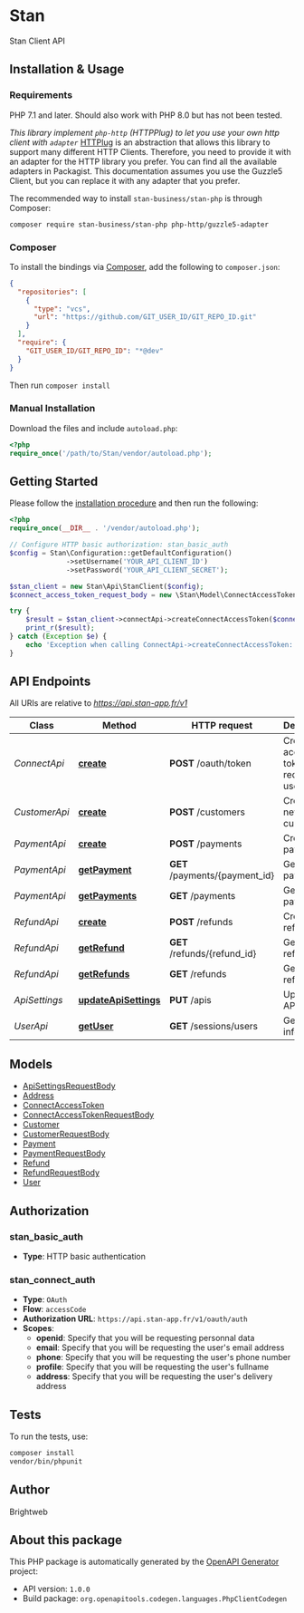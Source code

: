 # Stan

Stan Client API


## Installation & Usage

### Requirements

PHP 7.1 and later.
Should also work with PHP 8.0 but has not been tested.

_This library implement `php-http` (HTTPPlug) to let you use your own http client with `adapter`_
[HTTPlug](https://docs.php-http.org/en/latest/index.html) is an abstraction that allows this library to support many different HTTP Clients. Therefore, you need to provide it with an adapter for the HTTP library you prefer. You can find all the available adapters in Packagist. This documentation assumes you use the Guzzle5 Client, but you can replace it with any adapter that you prefer.

The recommended way to install `stan-business/stan-php` is through Composer:

`composer require stan-business/stan-php php-http/guzzle5-adapter`

### Composer

To install the bindings via [Composer](https://getcomposer.org/), add the following to `composer.json`:

```json
{
  "repositories": [
    {
      "type": "vcs",
      "url": "https://github.com/GIT_USER_ID/GIT_REPO_ID.git"
    }
  ],
  "require": {
    "GIT_USER_ID/GIT_REPO_ID": "*@dev"
  }
}
```

Then run `composer install`

### Manual Installation

Download the files and include `autoload.php`:

```php
<?php
require_once('/path/to/Stan/vendor/autoload.php');
```

## Getting Started

Please follow the [installation procedure](#installation--usage) and then run the following:

```php
<?php
require_once(__DIR__ . '/vendor/autoload.php');

// Configure HTTP basic authorization: stan_basic_auth
$config = Stan\Configuration::getDefaultConfiguration()
              ->setUsername('YOUR_API_CLIENT_ID')
              ->setPassword('YOUR_API_CLIENT_SECRET');

$stan_client = new Stan\Api\StanClient($config);
$connect_access_token_request_body = new \Stan\Model\ConnectAccessTokenRequestBody(); // \Stan\Model\ConnectAccessTokenRequestBody

try {
    $result = $stan_client->connectApi->createConnectAccessToken($connect_access_token_request_body);
    print_r($result);
} catch (Exception $e) {
    echo 'Exception when calling ConnectApi->createConnectAccessToken: ', $e->getMessage(), PHP_EOL;
}
```

## API Endpoints

All URIs are relative to *https://api.stan-app.fr/v1*

Class | Method | HTTP request | Description
------------ | ------------- | ------------- | -------------
*ConnectApi* | [**create**](docs/Api/ConnectApi.md#create) | **POST** /oauth/token | Create an access token to request user&#39;s infos
*CustomerApi* | [**create**](docs/Api/CustomerApi.md#create) | **POST** /customers | Create a new customer
*PaymentApi* | [**create**](docs/Api/PaymentApi.md#create) | **POST** /payments | Create a payment
*PaymentApi* | [**getPayment**](docs/Api/PaymentApi.md#getPayment) | **GET** /payments/{payment_id} | Get a payment
*PaymentApi* | [**getPayments**](docs/Api/PaymentApi.md#getpayments) | **GET** /payments | Get all payments
*RefundApi* | [**create**](docs/Api/RefundApi.md#createrefund) | **POST** /refunds | Create a refund
*RefundApi* | [**getRefund**](docs/Api/RefundApi.md#fundrefundbyid) | **GET** /refunds/{refund_id} | Get a refund
*RefundApi* | [**getRefunds**](docs/Api/RefundApi.md#getrefunds) | **GET** /refunds | Get all refunds
*ApiSettings* | [**updateApiSettings**](docs/Api/ApiSettings.md#updateapisetting) | **PUT** /apis | Updates API settings
*UserApi* | [**getUser**](docs/Api/UserApi.md#getuser) | **GET** /sessions/users | Get user infos

## Models

- [ApiSettingsRequestBody](docs/Model/ApiSettingsRequestBody.md)
- [Address](docs/Model/Address.md)
- [ConnectAccessToken](docs/Model/ConnectAccessToken.md)
- [ConnectAccessTokenRequestBody](docs/Model/ConnectAccessTokenRequestBody.md)
- [Customer](docs/Model/Customer.md)
- [CustomerRequestBody](docs/Model/CustomerRequestBody.md)
- [Payment](docs/Model/Payment.md)
- [PaymentRequestBody](docs/Model/PaymentRequestBody.md)
- [Refund](docs/Model/Refund.md)
- [RefundRequestBody](docs/Model/RefundRequestBody.md)
- [User](docs/Model/User.md)

## Authorization

### stan_basic_auth

- **Type**: HTTP basic authentication


### stan_connect_auth

- **Type**: `OAuth`
- **Flow**: `accessCode`
- **Authorization URL**: `https://api.stan-app.fr/v1/oauth/auth`
- **Scopes**: 
    - **openid**: Specify that you will be requesting personnal data
    - **email**: Specify that you will be requesting the user's email address
    - **phone**: Specify that you will be requesting the user's phone number
    - **profile**: Specify that you will be requesting the user's fullname
    - **address**: Specify that you will be requesting the user's delivery address

## Tests

To run the tests, use:

```bash
composer install
vendor/bin/phpunit
```

## Author

Brightweb

## About this package

This PHP package is automatically generated by the [OpenAPI Generator](https://openapi-generator.tech) project:

- API version: `1.0.0`
- Build package: `org.openapitools.codegen.languages.PhpClientCodegen`
